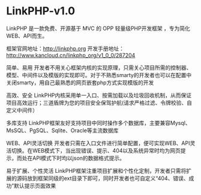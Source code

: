 # LinkPHP-v1.0
LinkPHP 是一款免费、开源基于 MVC 的 OPP 轻量级PHP开发框架 ，专为简化WEB、API而生。

框架官网地址：http://linkphp.org
开发手册地址：http://www.kancloud.cn/linkphp_org/v1_0_0/287204

简单、易用
开发者不用关心框架内核的实现原理，只需关心项目所需的控制器、模型、中间件以及模版的实现即可。对于不熟悉smarty的开发者也可以在配置中关闭smarty，用自己最熟悉的网页嵌套php方式实现模版的开发

高效、安全
LinkPHP内核采用单一入口、按需加载以及垃圾回收机制，从而保证项目高效运行；三道盾牌为您的项目安全保驾护航(请求严格过滤、令牌校验、自定义中间件）

多库支持
LinkPHP框架友好支持项目中同时操作多个数据库，主要兼容Mysql、MsSQL、PgSQL、Sqlite、Oracle等主流数据库

WEB、API灵活切换
开发者只需在入口文件进行简单配置，便可实现WEB、API灵活切换。在WEB模式下，当出现错误、提示、404以及系统异常时均为网页提示，而处在API模式下时均以json的数据格式提示。

易于扩展、个性灵活
LinkPHP框架注重项目扩展和个性化定制，开发者只需将扩展的源码放到框架同级的ext目录下即可，同时开发者也可自定义“404、错误、成功”默认提示页面效果

